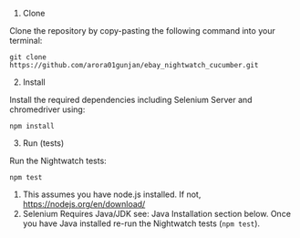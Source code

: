 1. Clone

Clone the repository by copy-pasting the following command into your terminal:

`git clone https://github.com/arora01gunjan/ebay_nightwatch_cucumber.git`

2. Install

Install the required dependencies including Selenium Server and chromedriver using:

`npm install`

3. Run (tests)

Run the Nightwatch tests:

`npm test`

1. This assumes you have node.js installed. If not, https://nodejs.org/en/download/ 
2. Selenium Requires Java/JDK see: Java Installation section below.
   Once you have Java installed re-run the Nightwatch tests (`npm test`).
